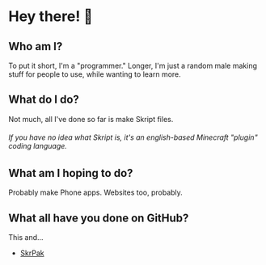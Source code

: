 # Hey there! :wave:
## Who am I?
To put it short, I'm a "programmer." Longer, I'm just a random male making stuff for people to use, while wanting to learn more.
## What do I do?
Not much, all I've done so far is make Skript files.
###### If you have no idea what Skript is, it's an english-based Minecraft "plugin" coding language.
## What am I hoping to do?
Probably make Phone apps. Websites too, probably.
## What all have you done on GitHub?
This and...
<ul>
  <li><a href="the3dbb.github.io/SkrPak">SkrPak</a></li>
</ul>
